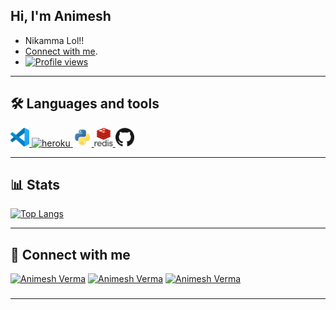 ## Hi, I'm Animesh 
- Nikamma Lol!!
- [Connect with me](#-connect-with-me).
- [![Profile views](https://komarev.com/ghpvc/?username=xAnimeshh&label=Profile%20views)](https://github.com/xAnimeshh)
---

## 🛠️ Languages and tools
<a href="https://code.visualstudio.com/" class="padded" target="_blank"> <img src="https://raw.githubusercontent.com/devicons/devicon/master/icons/vscode/vscode-original.svg" alt="arduino" width="30" height="30"/> </a>
<a href="https://heroku.com" class="padded" target="_blank"> <img src="https://www.vectorlogo.zone/logos/heroku/heroku-icon.svg" alt="heroku" width="30" height="30"/> </a> 
<a href="https://www.python.org" class="padded" target="_blank"> <img src="https://raw.githubusercontent.com/devicons/devicon/master/icons/python/python-original.svg" alt="python" width="30" height="30"/> </a> 
<a href="https://redis.io" class="padded" target="_blank"> <img src="https://raw.githubusercontent.com/devicons/devicon/master/icons/redis/redis-original-wordmark.svg" alt="redis" width="30" height="30"/> </a>
<a href="https://github.com" class="padded" target="_blank"> <img src="https://raw.githubusercontent.com/github/explore/78df643247d429f6cc873026c0622819ad797942/topics/github/github.png" alt="GitHub" width="30" height="30"/>
</a>

---
## 📊 Stats
[![Top Langs](https://github-readme-stats.vercel.app/api/top-langs/?username=xAnimeshh&layout=compact&theme=radical)](https://github.com/xAnimeshh)

---
## 🔗 Connect with me
[![Animesh Verma](https://img.icons8.com/fluent/48/000000/instagram-new.png)][instagram]
[![Animesh Verma](https://img.icons8.com/fluent/48/000000/telegram-app.png)][telegram]
[![Animesh Verma](https://img.icons8.com/fluent/48/000000/facebook-new.png)][facebook]
###
[instagram]: https://instagram.com/Animesh_941
[telegram]: https://t.me/Animesh941
[facebook]: https://facebook.com/Animesh941
[snapchat]: https://snapchat.com/Animesh_941x
[twitter]: https://twitter.com/xAnimeshhh
---
